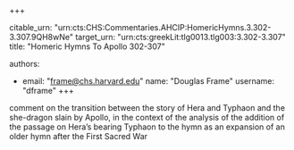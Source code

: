 +++


citable_urn: "urn:cts:CHS:Commentaries.AHCIP:HomericHymns.3.302-3.307.9QH8wNe"
target_urn: "urn:cts:greekLit:tlg0013.tlg003:3.302-3.307"
title: "Homeric Hymns To Apollo 302-307"

authors:
- email: "frame@chs.harvard.edu"
  name: "Douglas Frame"
  username: "dframe"
+++

<p>comment on the transition between the story of Hera and Typhaon and the she-dragon slain by Apollo, in the context of the analysis of the addition of the passage on Hera’s bearing Typhaon to the hymn as an expansion of an older hymn after the First Sacred War</p>